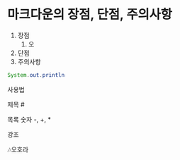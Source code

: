 # 마크다운의 장점, 단점, 주의사항

1. 장점
   1. 오
2. 단점
3. 주의사항



```java
System.out.println
```



사용법

제목 #

목록 숫자 -, +, *

강조

🎶오호라